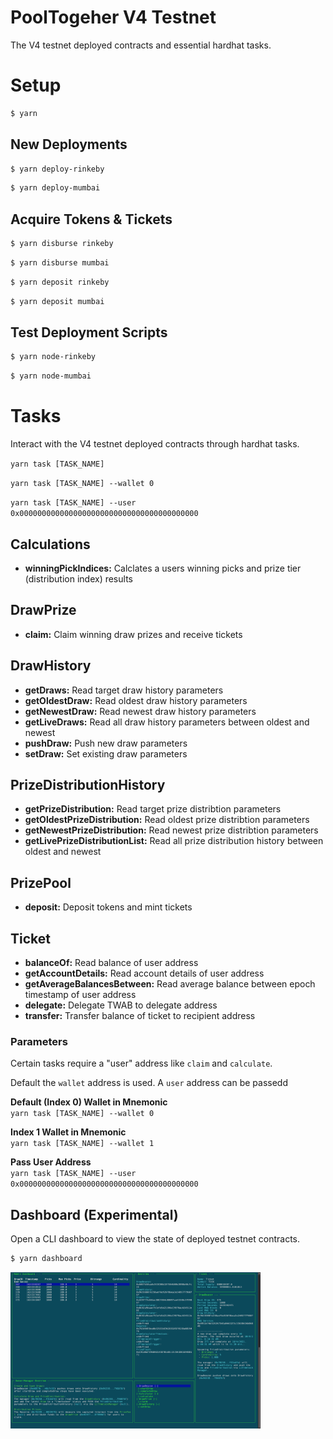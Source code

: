# PoolTogeher V4 Testnet
The V4 testnet deployed contracts and essential hardhat tasks.

# Setup
```.sh
$ yarn
```

## New Deployments
```.sh
$ yarn deploy-rinkeby
```

```.sh
$ yarn deploy-mumbai
```

## Acquire Tokens & Tickets

```.sh
$ yarn disburse rinkeby
```

```sh
$ yarn disburse mumbai
```

```sh
$ yarn deposit rinkeby
```

```sh
$ yarn deposit mumbai
```

## Test Deployment Scripts

```.sh
$ yarn node-rinkeby
```

```.sh
$ yarn node-mumbai
```

# Tasks
Interact with the V4 testnet deployed contracts through hardhat tasks.

`yarn task [TASK_NAME]`

`yarn task [TASK_NAME] --wallet 0`

`yarn task [TASK_NAME] --user 0x0000000000000000000000000000000000000000`

## Calculations

- **winningPickIndices:** Calclates a users winning picks and prize tier (distribution index) results

## DrawPrize

- **claim:** Claim winning draw prizes and receive tickets 

## DrawHistory

- **getDraws:** Read target draw history parameters 
- **getOldestDraw:** Read oldest draw history parameters
- **getNewestDraw:** Read newest draw history parameters
- **getLiveDraws:** Read all draw history parameters between oldest and newest
- **pushDraw:** Push new draw parameters
- **setDraw:** Set existing draw parameters

## PrizeDistributionHistory

- **getPrizeDistribution:** Read target prize distribtion parameters
- **getOldestPrizeDistribution:** Read oldest prize distribtion parameters
- **getNewestPrizeDistribution:** Read newest prize distribtion parameters 
- **getLivePrizeDistributionList:** Read all prize distribution history between oldest and newest

## PrizePool

 - **deposit:** Deposit tokens and mint tickets
 
## Ticket

 - **balanceOf:** Read balance of user address
 - **getAccountDetails:** Read account details of user address
 - **getAverageBalancesBetween:** Read average balance between epoch timestamp of user address
 - **delegate:** Delegate TWAB to delegate address
 - **transfer:** Transfer balance of ticket to recipient address

### Parameters

Certain tasks require a "user" address like `claim` and `calculate`.

Default the `wallet` address is used. A `user` address can be passedd

**Default (Index 0) Wallet in Mnemonic**<br/>
`yarn task [TASK_NAME] --wallet 0`

**Index 1 Wallet in Mnemonic**<br/>
`yarn task [TASK_NAME] --wallet 1`

**Pass User Address**<br/>
`yarn task [TASK_NAME] --user 0x0000000000000000000000000000000000000000`

## Dashboard (Experimental)
Open a CLI dashboard to view the state of deployed testnet contracts.

```.sh
$ yarn dashboard
```
<p align="left">
  <a href="https://github.com/pooltogether/pooltogether--brand-assets">
    <img src="./img/dashboard.png" alt="PoolTogether Brand" style="max-width:100%;" width="400">
  </a>
</p>